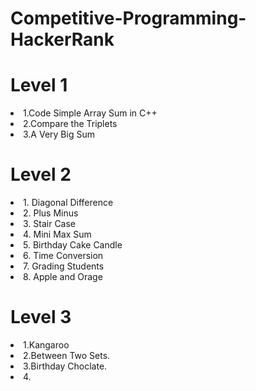 # Competitive-Programming-HackerRank
# Level 1
<li> 1.Code Simple Array Sum in C++ </li>
<li> 2.Compare the Triplets</li>
<li> 3.A Very Big Sum</li>

# Level 2
<li> 1. Diagonal Difference </li>
<li> 2. Plus Minus </li>
<li> 3. Stair Case </li>
<li> 4. Mini Max Sum </li>
<li> 5. Birthday Cake Candle </li>
<li> 6. Time Conversion </li>
<li> 7. Grading Students </li> 
<li> 8. Apple and Orage </li>

# Level 3
<li> 1.Kangaroo </li>
<li> 2.Between Two Sets.</li>
<li> 3.Birthday Choclate.</li>
<li> 4.
